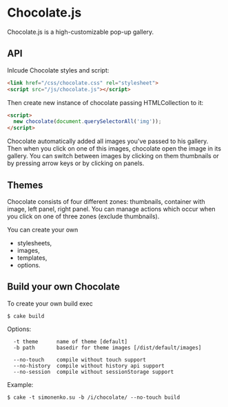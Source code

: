 Chocolate.js
============

Chocolate.js is a high-customizable pop-up gallery.

## API

Inlcude Chocolate styles and script:

```html
<link href="/css/chocolate.css" rel="stylesheet">
<script src="/js/chocolate.js"></script>
```

Then create new instance of chocolate passing HTMLCollection to it:

```html
<script>
  new chocolate(document.querySelectorAll('img'));
</script>
```

Chocolate automatically added all images you've passed to his gallery. Then when you click on one of this images, chocolate open the image in its gallery. You can switch between images by clicking on them thumbnails or by pressing arrow keys or by clicking on panels.

## Themes

Chocolate consists of four different zones: thumbnails, container with image, left panel, right panel. You can manage actions which occur when you click on one of three zones (exclude thumbnails).

You can create your own
 * stylesheets,
 * images,
 * templates,
 * options.

## Build your own Chocolate

To create your own build exec

```
$ cake build
```

Options:

```
  -t theme      name of theme [default]
  -b path       basedir for theme images [/dist/default/images]

  --no-touch    compile without touch support
  --no-history  compile without history api support
  --no-session  compile without sessionStorage support
```

Example:

```
$ cake -t simonenko.su -b /i/chocolate/ --no-touch build
```
